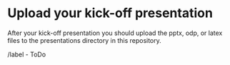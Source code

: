 # Upload your kick-off presentation

After your kick-off presentation you should upload the pptx, odp, or latex files to the presentations directory in this repository.

/label - ToDo